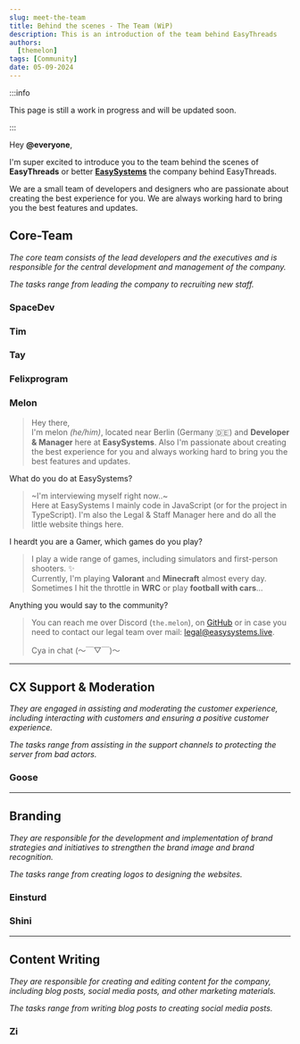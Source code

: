 ```yaml
---
slug: meet-the-team
title: Behind the scenes - The Team (WiP)
description: This is an introduction of the team behind EasyThreads
authors:
  [themelon]
tags: [Community]
date: 05-09-2024
---
```


:::info

This page is still a work in progress and will be updated soon.

:::

Hey **@everyone**,

I'm super excited to introduce you to the team behind the scenes of **EasyThreads** or better **[EasySystems](https://easystems.live)** the company behind EasyThreads. 
<!-- truncate -->
We are a small team of developers and designers who are passionate about creating the best experience for you. We are always working hard to bring you the best features and updates.

## Core-Team
_The core team consists of the lead developers and the executives and is responsible for the central development and management of the company._

_The tasks range from leading the company to recruiting new staff._
### SpaceDev
### Tim
### Tay
### Felixprogram
### Melon
> Hey there,  
> I'm melon _(he/him)_, located near Berlin (Germany 🇩🇪)  and **Developer & Manager** here at **EasySystems**. Also I'm passionate about creating the best experience for you and always working hard to bring you the best features and updates.  

What do you do at EasySystems?

> ~I'm interviewing myself right now..~  
Here at EasySystems I mainly code in JavaScript (or for the project in TypeScript). I'm also the Legal & Staff Manager here  and do all the little website things here.
>
I heardt you are a Gamer, which games do you play?
> I play a wide range of games, including simulators and first-person shooters. ✨  
Currently, I'm playing __Valorant__ and __Minecraft__ almost every day. Sometimes I hit the throttle in __WRC__ or play __football with cars__...

Anything you would say to the community?
> You can reach me over Discord (`the.melon`), on [GitHub](https://github.com/themelone2) or in case you need to contact our legal team over mail: [legal@easysystems.live](mailto:legal@easysystems.live).  
>
> Cya in chat (～￣▽￣)～



---

## CX Support & Moderation
_They are engaged in assisting and moderating the customer experience, including interacting with customers and ensuring a positive customer experience._

_The tasks range from assisting in the support channels to protecting the server from bad actors._
### Goose

---

## Branding
_They are responsible for the development and implementation of brand strategies and initiatives to strengthen the brand image and brand recognition._

_The tasks range from creating logos to designing the websites._
### Einsturd
### Shini

---

## Content Writing
_They are responsible for creating and editing content for the company, including blog posts, social media posts, and other marketing materials._

_The tasks range from writing blog posts to creating social media posts._
### Zi